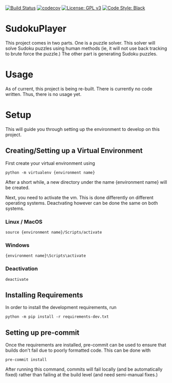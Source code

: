 [![Build Status](https://travis-ci.org/Ross-Alexandra/SudokuPlayer.svg?branch=master)](https://travis-ci.org/Ross-Alexandra/SudokuPlayer)
[![codecov](https://codecov.io/gh/Ross-Alexandra/SudokuPlayer/branch/master/graph/badge.svg)](https://codecov.io/gh/Ross-Alexandra/SudokuPlayer)
[![License: GPL v3](https://img.shields.io/badge/License-GPLv3-blue.svg)](https://www.gnu.org/licenses/gpl-3.0)
[![Code Style: Black](https://img.shields.io/badge/code%20style-black-000000.svg)](https://github.com/ambv/black)

# SudokuPlayer
This project comes in two parts. One is a puzzle solver. This solver
will solve Sudoku puzzles using human methods (ie, it will not
use back tracking to brute force the puzzle.) The other part is
generating Sudoku puzzles.

# Usage
As of current, this project is being re-built. There is currently
no code written. Thus, there is no usage yet.

# Setup
This will guide you through setting up the environment to develop on
this project.

## Creating/Setting up a Virtual Environment
First create your virtual environment using
``` commandline
python -m virtualenv {environment name}
```
After a short while, a new directory under the name {environment
name} will be created.

Next, you need to activate the vm. This is done differently
on different operating systems. Deactvating however can be done the
same on both systems.

### Linux / MacOS
``` commandline
source {environment name}/Scripts/activate
```

### Windows
``` commandline
{environment name}\Scripts\activate
```

### Deactivation
``` commandline
deactivate
```

## Installing Requirements
In order to install the development requirements, run
``` commandline
python -m pip install -r requirements-dev.txt
```

## Setting up pre-commit
Once the requirements are installed, pre-commit
can be used to ensure that builds don't fail
due to poorly formatted code. This can be done
with
``` commandline
pre-commit install
```
After running this command, commits will fail locally
(and be automatically fixed) rather than failing
at the build level (and need semi-manual fixes.)
